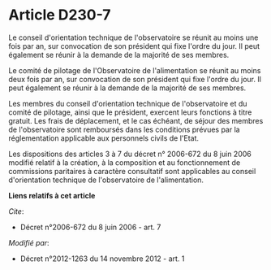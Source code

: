 # Article D230-7

Le conseil d'orientation technique de l'observatoire se réunit au moins une fois par an, sur convocation de son président qui
fixe l'ordre du jour. Il peut également se réunir à la demande de la majorité de ses membres. 

Le comité de pilotage de l'Observatoire de l'alimentation se réunit au moins deux fois par an, sur convocation de son
président qui fixe l'ordre du jour. Il peut également se réunir à la demande de la majorité de ses membres. 

Les membres du conseil d'orientation technique de l'observatoire et du comité de pilotage, ainsi que le président, exercent
leurs fonctions à titre gratuit. Les frais de déplacement, et le cas échéant, de séjour des membres de l'observatoire sont
remboursés dans les conditions prévues par la réglementation applicable aux personnels civils de l'Etat. 

Les dispositions des articles 3 à 7 du décret n° 2006-672 du 8 juin 2006 modifié relatif à la création, à la composition et
au fonctionnement de commissions paritaires à caractère consultatif sont applicables au conseil d'orientation technique de
l'observatoire de l'alimentation.

**Liens relatifs à cet article**

_Cite_:

  - Décret n°2006-672 du 8 juin 2006 - art. 7

_Modifié par_:

  - Décret n°2012-1263 du 14 novembre 2012 - art. 1
